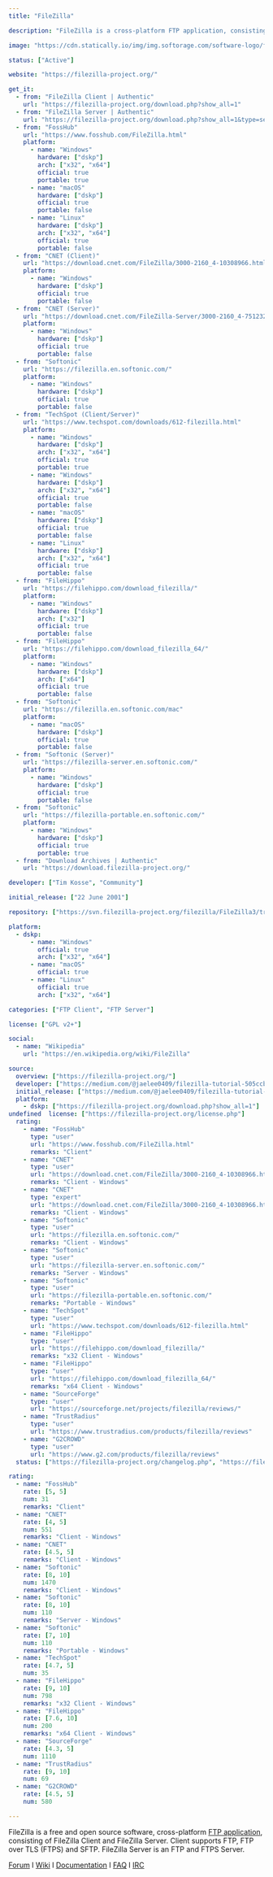 ```yaml
---
title: "FileZilla"

description: "FileZilla is a cross-platform FTP application, consisting of FileZilla Client and FileZilla Server"

image: "https://cdn.statically.io/img/img.softorage.com/software-logo/filezilla.png?h=64"

status: ["Active"]

website: "https://filezilla-project.org/"

get_it:
  - from: "FileZilla Client | Authentic"
    url: "https://filezilla-project.org/download.php?show_all=1"
  - from: "FileZilla Server | Authentic"
    url: "https://filezilla-project.org/download.php?show_all=1&type=server"
  - from: "FossHub"
    url: "https://www.fosshub.com/FileZilla.html"
    platform:
      - name: "Windows"
        hardware: ["dskp"]
        arch: ["x32", "x64"]
        official: true
        portable: true
      - name: "macOS"
        hardware: ["dskp"]
        official: true
        portable: false
      - name: "Linux"
        hardware: ["dskp"]
        arch: ["x32", "x64"]
        official: true
        portable: false
  - from: "CNET (Client)"
    url: "https://download.cnet.com/FileZilla/3000-2160_4-10308966.html"
    platform:
      - name: "Windows"
        hardware: ["dskp"]
        official: true
        portable: false
  - from: "CNET (Server)"
    url: "https://download.cnet.com/FileZilla-Server/3000-2160_4-75123212.html"
    platform:
      - name: "Windows"
        hardware: ["dskp"]
        official: true
        portable: false
  - from: "Softonic"
    url: "https://filezilla.en.softonic.com/"
    platform:
      - name: "Windows"
        hardware: ["dskp"]
        official: true
        portable: false
  - from: "TechSpot (Client/Server)"
    url: "https://www.techspot.com/downloads/612-filezilla.html"
    platform:
      - name: "Windows"
        hardware: ["dskp"]
        arch: ["x32", "x64"]
        official: true
        portable: true
      - name: "Windows"
        hardware: ["dskp"]
        arch: ["x32", "x64"]
        official: true
        portable: false
      - name: "macOS"
        hardware: ["dskp"]
        official: true
        portable: false
      - name: "Linux"
        hardware: ["dskp"]
        arch: ["x32", "x64"]
        official: true
        portable: false
  - from: "FileHippo"
    url: "https://filehippo.com/download_filezilla/"
    platform:
      - name: "Windows"
        hardware: ["dskp"]
        arch: ["x32"]
        official: true
        portable: false
  - from: "FileHippo"
    url: "https://filehippo.com/download_filezilla_64/"
    platform:
      - name: "Windows"
        hardware: ["dskp"]
        arch: ["x64"]
        official: true
        portable: false
  - from: "Softonic"
    url: "https://filezilla.en.softonic.com/mac"
    platform:
      - name: "macOS"
        hardware: ["dskp"]
        official: true
        portable: false
  - from: "Softonic (Server)"
    url: "https://filezilla-server.en.softonic.com/"
    platform:
      - name: "Windows"
        hardware: ["dskp"]
        official: true
        portable: false
  - from: "Softonic"
    url: "https://filezilla-portable.en.softonic.com/"
    platform:
      - name: "Windows"
        hardware: ["dskp"]
        official: true
        portable: true
  - from: "Download Archives | Authentic"
    url: "https://download.filezilla-project.org/"

developer: ["Tim Kosse", "Community"]

initial_release: ["22 June 2001"]

repository: ["https://svn.filezilla-project.org/filezilla/FileZilla3/trunk/", "https://svn.filezilla-project.org/svn/FileZilla3/trunk/"]

platform:
  - dskp:
      - name: "Windows"
        official: true
        arch: ["x32", "x64"]
      - name: "macOS"
        official: true
      - name: "Linux"
        official: true
        arch: ["x32", "x64"]

categories: ["FTP Client", "FTP Server"]

license: ["GPL v2+"]

social:
  - name: "Wikipedia"
    url: "https://en.wikipedia.org/wiki/FileZilla"

source:
  overview: ["https://filezilla-project.org/"]
  developer: ["https://medium.com/@jaelee0409/filezilla-tutorial-505ccb10817d", "https://web.archive.org/web/20091001110046/http://filezilla.sourceforge.net:80/documentation/history.htm"]
  initial_release: ["https://medium.com/@jaelee0409/filezilla-tutorial-505ccb10817d"]
  platform:
    - dskp: ["https://filezilla-project.org/download.php?show_all=1"]
undefined  license: ["https://filezilla-project.org/license.php"]
  rating:
    - name: "FossHub"
      type: "user"
      url: "https://www.fosshub.com/FileZilla.html"
      remarks: "Client"
    - name: "CNET"
      type: "user"
      url: "https://download.cnet.com/FileZilla/3000-2160_4-10308966.html"
      remarks: "Client - Windows"
    - name: "CNET"
      type: "expert"
      url: "https://download.cnet.com/FileZilla/3000-2160_4-10308966.html"
      remarks: "Client - Windows"
    - name: "Softonic"
      type: "user"
      url: "https://filezilla.en.softonic.com/"
      remarks: "Client - Windows"
    - name: "Softonic"
      type: "user"
      url: "https://filezilla-server.en.softonic.com/"
      remarks: "Server - Windows"
    - name: "Softonic"
      type: "user"
      url: "https://filezilla-portable.en.softonic.com/"
      remarks: "Portable - Windows"
    - name: "TechSpot"
      type: "user"
      url: "https://www.techspot.com/downloads/612-filezilla.html"
    - name: "FileHippo"
      type: "user"
      url: "https://filehippo.com/download_filezilla/"
      remarks: "x32 Client - Windows"
    - name: "FileHippo"
      type: "user"
      url: "https://filehippo.com/download_filezilla_64/"
      remarks: "x64 Client - Windows"
    - name: "SourceForge"
      type: "user"
      url: "https://sourceforge.net/projects/filezilla/reviews/"
    - name: "TrustRadius"
      type: "user"
      url: "https://www.trustradius.com/products/filezilla/reviews"
    - name: "G2CROWD"
      type: "user"
      url: "https://www.g2.com/products/filezilla/reviews"
  status: ["https://filezilla-project.org/changelog.php", "https://filezilla-project.org/versions.php"]

rating:
  - name: "FossHub"
    rate: [5, 5]
    num: 31
    remarks: "Client"
  - name: "CNET"
    rate: [4, 5]
    num: 551
    remarks: "Client - Windows"
  - name: "CNET"
    rate: [4.5, 5]
    remarks: "Client - Windows"
  - name: "Softonic"
    rate: [8, 10]
    num: 1470
    remarks: "Client - Windows"
  - name: "Softonic"
    rate: [8, 10]
    num: 110
    remarks: "Server - Windows"
  - name: "Softonic"
    rate: [7, 10]
    num: 110
    remarks: "Portable - Windows"
  - name: "TechSpot"
    rate: [4.7, 5]
    num: 35
  - name: "FileHippo"
    rate: [9, 10]
    num: 798
    remarks: "x32 Client - Windows"
  - name: "FileHippo"
    rate: [7.6, 10]
    num: 200
    remarks: "x64 Client - Windows"
  - name: "SourceForge"
    rate: [4.3, 5]
    num: 1110
  - name: "TrustRadius"
    rate: [9, 10]
    num: 69
  - name: "G2CROWD"
    rate: [4.5, 5]
    num: 580

---
```

  FileZilla is a free and open source software, cross-platform [FTP application](/categories/), consisting of FileZilla Client and FileZilla Server. Client supports FTP, FTP over TLS (FTPS) and SFTP. FileZilla Server is an FTP and FTPS Server.
  
  [Forum](https://forum.filezilla-project.org/)  I  [Wiki](https://wiki.filezilla-project.org/Main_Page)  I  [Documentation](https://wiki.filezilla-project.org/Documentation)  I  [FAQ](https://filezilla-project.org/faq.php)  I  [IRC](https://webchat.freenode.net/?channels=channelname)